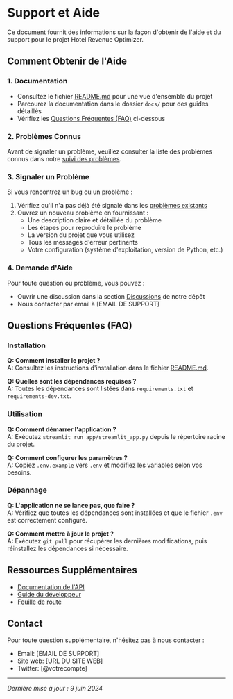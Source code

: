 # Support et Aide

Ce document fournit des informations sur la façon d'obtenir de l'aide et du support pour le projet Hotel Revenue Optimizer.

## Comment Obtenir de l'Aide

### 1. Documentation
- Consultez le fichier [README.md](README.md) pour une vue d'ensemble du projet
- Parcourez la documentation dans le dossier `docs/` pour des guides détaillés
- Vérifiez les [Questions Fréquentes (FAQ)](#questions-fréquentes) ci-dessous

### 2. Problèmes Connus
Avant de signaler un problème, veuillez consulter la liste des problèmes connus dans notre [suivi des problèmes](https://github.com/votre-utilisateur/hotel-revenue-optimizer/issues).

### 3. Signaler un Problème
Si vous rencontrez un bug ou un problème :
1. Vérifiez qu'il n'a pas déjà été signalé dans les [problèmes existants](https://github.com/votre-utilisateur/hotel-revenue-optimizer/issues)
2. Ouvrez un nouveau problème en fournissant :
   - Une description claire et détaillée du problème
   - Les étapes pour reproduire le problème
   - La version du projet que vous utilisez
   - Tous les messages d'erreur pertinents
   - Votre configuration (système d'exploitation, version de Python, etc.)

### 4. Demande d'Aide
Pour toute question ou problème, vous pouvez :
- Ouvrir une discussion dans la section [Discussions](https://github.com/votre-utilisateur/hotel-revenue-optimizer/discussions) de notre dépôt
- Nous contacter par email à [EMAIL DE SUPPORT]

## Questions Fréquentes (FAQ)

### Installation
**Q: Comment installer le projet ?**  
A: Consultez les instructions d'installation dans le fichier [README.md](README.md).

**Q: Quelles sont les dépendances requises ?**  
A: Toutes les dépendances sont listées dans `requirements.txt` et `requirements-dev.txt`.

### Utilisation
**Q: Comment démarrer l'application ?**  
A: Exécutez `streamlit run app/streamlit_app.py` depuis le répertoire racine du projet.

**Q: Comment configurer les paramètres ?**  
A: Copiez `.env.example` vers `.env` et modifiez les variables selon vos besoins.

### Dépannage
**Q: L'application ne se lance pas, que faire ?**  
A: Vérifiez que toutes les dépendances sont installées et que le fichier `.env` est correctement configuré.

**Q: Comment mettre à jour le projet ?**  
A: Exécutez `git pull` pour récupérer les dernières modifications, puis réinstallez les dépendances si nécessaire.

## Ressources Supplémentaires
- [Documentation de l'API](docs/API.md)
- [Guide du développeur](docs/DEVELOPER_GUIDE.md)
- [Feuille de route](ROADMAP.md)

## Contact
Pour toute question supplémentaire, n'hésitez pas à nous contacter :
- Email: [EMAIL DE SUPPORT]
- Site web: [URL DU SITE WEB]
- Twitter: [@votrecompte]

---
*Dernière mise à jour : 9 juin 2024*
